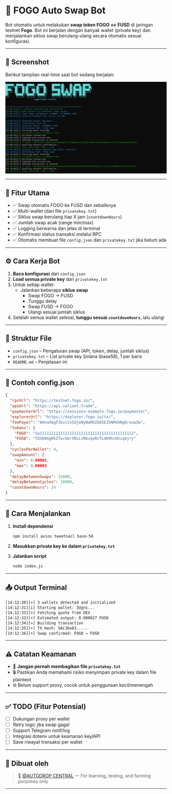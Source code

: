 # 🔄 FOGO Auto Swap Bot

Bot otomatis untuk melakukan **swap token FOGO ↔ FUSD** di jaringan testnet **Fogo**. Bot ini berjalan dengan banyak wallet (private key) dan menjalankan siklus swap berulang-ulang secara otomatis sesuai konfigurasi.

---

## 📸 Screenshot

Berikut tampilan real-time saat bot sedang berjalan:

![FOGO Swap Screenshot](assets/fogo.png)

---

## 📌 Fitur Utama

- ✅ Swap otomatis FOGO ke FUSD dan sebaliknya
- ✅ Multi-wallet (dari file `privatekey.txt`)
- ✅ Siklus swap berulang tiap X jam (`countdownHours`)
- ✅ Jumlah swap acak (range min/max)
- ✅ Logging berwarna dan jelas di terminal
- ✅ Konfirmasi status transaksi melalui RPC
- ✅ Otomatis membuat file `config.json` dan `privatekey.txt` jika belum ada

---

## ⚙️ Cara Kerja Bot

1. **Baca konfigurasi** dari `config.json`
2. **Load semua private key** dari `privatekey.txt`
3. Untuk setiap wallet:
   - Jalankan beberapa **siklus swap**
     - Swap FOGO → FUSD
     - Tunggu delay
     - Swap FUSD → FOGO
     - Ulangi sesuai jumlah siklus
4. Setelah semua wallet selesai, **tunggu sesuai `countdownHours`**, lalu ulangi

---

## 🧾 Struktur File

- `config.json` – Pengaturan swap (API, token, delay, jumlah siklus)
- `privatekey.txt` – List private key Solana (base58), 1 per baris
- `README.md` – Penjelasan ini

---

## 📁 Contoh config.json

```json
{
  "rpcUrl": "https://testnet.fogo.io/",
  "apiUrl": "https://api.valiant.trade",
  "paymasterUrl": "https://sessions-example.fogo.io/paymaster",
  "explorerUrl": "https://explorer.fogo.io/tx/",
  "feePayer": "8HnaXmgFJbvvJxSdjeNyWwMXZb85E35NM4XNg6rxuw3w",
  "tokens": {
    "FOGO": "So11111111111111111111111111111111111111112",
    "FUSD": "fUSDNGgHkZfwckbr5RLLvRbvqvRcTLdH9hcHJiq4jry"
  },
  "cyclesPerWallet": 4,
  "swapAmount": {
    "min": 0.00002,
    "max": 0.00003
  },
  "delayBetweenSwaps": 15000,
  "delayBetweenCycles": 10000,
  "countdownHours": 24
}
````

---

## 🚀 Cara Menjalankan

1. **Install dependensi**

   ```bash
   npm install axios tweetnacl base-58
   ```

2. **Masukkan private key ke dalam `privatekey.txt`**

3. **Jalankan script**

   ```bash
   node index.js
   ```

---

## 📤 Output Terminal

```
[14:12:30][+] 3 wallets detected and initialized
[14:12:31][i] Starting wallet: 3Ugns...
[14:12:33][>] Fetching quote from DEX
[14:12:33][+] Estimated output: 0.000027 FUSD
[14:12:34][>] Building transaction
[14:12:35][+] TX Hash: 5ACJKe83.....
[14:12:36][+] Swap confirmed: FOGO → FUSD
```

---

## ⚠️ Catatan Keamanan

* 🔐 **Jangan pernah membagikan file `privatekey.txt`**
* 🔒 Pastikan Anda memahami risiko menyimpan private key dalam file plaintext
* 🌐 Belum support proxy, cocok untuk penggunaan kecil/menengah

---

## ✅ TODO (Fitur Potensial)

* [ ] Dukungan proxy per wallet
* [ ] Retry logic jika swap gagal
* [ ] Support Telegram notif/log
* [ ] Integrasi dotenv untuk keamanan key/API
* [ ] Save riwayat transaksi per wallet

---

## 🧠 Dibuat oleh

> 🧪 [@AUTODROP CENTRAL](https://t.me/AutoDropCentral) — For learning, testing, and farming purposes only

---

